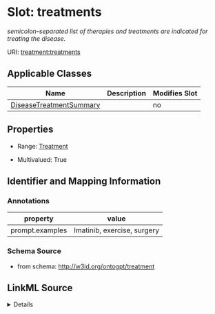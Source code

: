

# Slot: treatments


_semicolon-separated list of therapies and treatments are indicated for treating the disease._



URI: [treatment:treatments](http://w3id.org/ontogpt/treatments/treatments)



<!-- no inheritance hierarchy -->





## Applicable Classes

| Name | Description | Modifies Slot |
| --- | --- | --- |
| [DiseaseTreatmentSummary](DiseaseTreatmentSummary.md) |  |  no  |







## Properties

* Range: [Treatment](Treatment.md)

* Multivalued: True





## Identifier and Mapping Information





### Annotations

| property | value |
| --- | --- |
| prompt.examples | Imatinib, exercise, surgery |



### Schema Source


* from schema: http://w3id.org/ontogpt/treatment




## LinkML Source

<details>
```yaml
name: treatments
annotations:
  prompt.examples:
    tag: prompt.examples
    value: Imatinib, exercise, surgery
description: semicolon-separated list of therapies and treatments are indicated for
  treating the disease.
from_schema: http://w3id.org/ontogpt/treatment
rank: 1000
multivalued: true
alias: treatments
owner: DiseaseTreatmentSummary
domain_of:
- DiseaseTreatmentSummary
range: Treatment

```
</details>